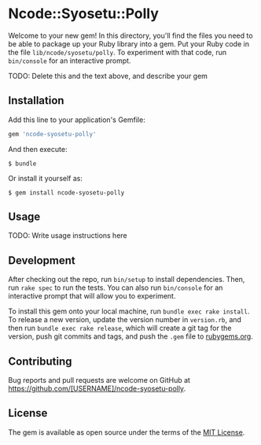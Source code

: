 # Ncode::Syosetu::Polly

Welcome to your new gem! In this directory, you'll find the files you need to be able to package up your Ruby library into a gem. Put your Ruby code in the file `lib/ncode/syosetu/polly`. To experiment with that code, run `bin/console` for an interactive prompt.

TODO: Delete this and the text above, and describe your gem

## Installation

Add this line to your application's Gemfile:

```ruby
gem 'ncode-syosetu-polly'
```

And then execute:

    $ bundle

Or install it yourself as:

    $ gem install ncode-syosetu-polly

## Usage

TODO: Write usage instructions here

## Development

After checking out the repo, run `bin/setup` to install dependencies. Then, run `rake spec` to run the tests. You can also run `bin/console` for an interactive prompt that will allow you to experiment.

To install this gem onto your local machine, run `bundle exec rake install`. To release a new version, update the version number in `version.rb`, and then run `bundle exec rake release`, which will create a git tag for the version, push git commits and tags, and push the `.gem` file to [rubygems.org](https://rubygems.org).

## Contributing

Bug reports and pull requests are welcome on GitHub at https://github.com/[USERNAME]/ncode-syosetu-polly.


## License

The gem is available as open source under the terms of the [MIT License](http://opensource.org/licenses/MIT).

